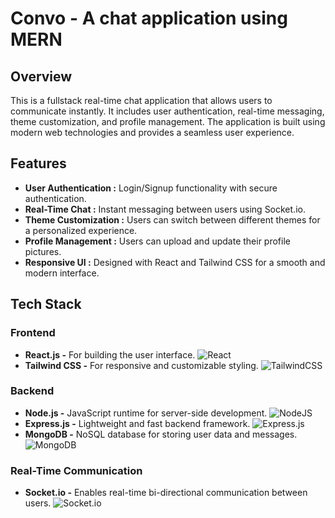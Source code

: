 # Convo - A chat application using MERN

## Overview
This is a fullstack real-time chat application that allows users to communicate instantly. It includes user authentication, real-time messaging, theme customization, and profile management. The application is built using modern web technologies and provides a seamless user experience.
## Features
- **User Authentication :** Login/Signup functionality with secure authentication.
- **Real-Time Chat :** Instant messaging between users using Socket.io.
- **Theme Customization :** Users can switch between different themes for a personalized experience.
- **Profile Management :** Users can upload and update their profile pictures.
- **Responsive UI :** Designed with React and Tailwind CSS for a smooth and modern interface.

## Tech Stack

### **Frontend**

- **React.js -** For building the user interface. ![React](https://img.shields.io/badge/react-%2320232a.svg?style=for-the-badge&logo=react&logoColor=%2361DAFB)
- **Tailwind CSS -** For responsive and customizable styling. ![TailwindCSS](https://img.shields.io/badge/tailwindcss-%2338B2AC.svg?style=for-the-badge&logo=tailwind-css&logoColor=white)

### **Backend**
- **Node.js -** JavaScript runtime for server-side development. ![NodeJS](https://img.shields.io/badge/node.js-6DA55F?style=for-the-badge&logo=node.js&logoColor=white)
- **Express.js -** Lightweight and fast backend framework. ![Express.js](https://img.shields.io/badge/express.js-%23404d59.svg?style=for-the-badge&logo=express&logoColor=%2361DAFB)
- **MongoDB -** NoSQL database for storing user data and messages. ![MongoDB](https://img.shields.io/badge/MongoDB-%234ea94b.svg?style=for-the-badge&logo=mongodb&logoColor=white)

### **Real-Time Communication**
- **Socket.io -** Enables real-time bi-directional communication between users. ![Socket.io](https://img.shields.io/badge/Socket.io-black?style=for-the-badge&logo=socket.io&badgeColor=010101)









